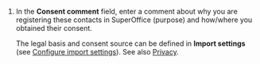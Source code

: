 <!-- markdownlint-disable-file MD041 -->
1. In the **Consent comment** field, enter a comment about why you are registering these contacts in SuperOffice (purpose) and how/where you obtained their consent.

    The legal basis and consent source can be defined in **Import settings** (see [Configure import settings][1]). See also [Privacy][3].

<!-- Referenced links -->
[1]: ../configure-import-settings.md
[3]: ../../../../security/privacy/learn/privacy.md

